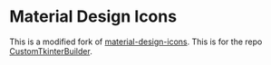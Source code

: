 # Material Design Icons

This is a modified fork of [material-design-icons](https://github.com/google/material-design-icons). This is for the repo [CustomTkinterBuilder](https://github.com/rigvedmaanas/CustomTkinterBuilder/tree/main).

